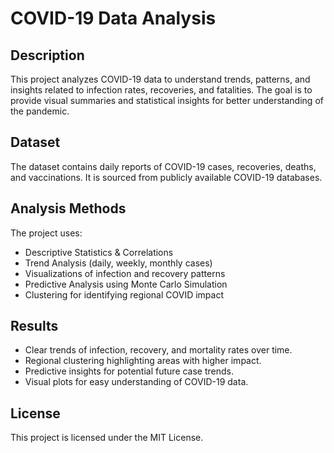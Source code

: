 # COVID-19 Data Analysis

## Description
This project analyzes COVID-19 data to understand trends, patterns, and insights related to infection rates, recoveries, and fatalities. The goal is to provide visual summaries and statistical insights for better understanding of the pandemic.

## Dataset
The dataset contains daily reports of COVID-19 cases, recoveries, deaths, and vaccinations. It is sourced from publicly available COVID-19 databases.

## Analysis Methods
The project uses:
- Descriptive Statistics & Correlations
- Trend Analysis (daily, weekly, monthly cases)
- Visualizations of infection and recovery patterns
- Predictive Analysis using Monte Carlo Simulation
- Clustering for identifying regional COVID impact

## Results
- Clear trends of infection, recovery, and mortality rates over time.
- Regional clustering highlighting areas with higher impact.
- Predictive insights for potential future case trends.
- Visual plots for easy understanding of COVID-19 data.

## License
This project is licensed under the MIT License.
